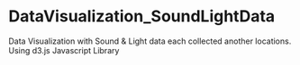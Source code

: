 DataVisualization_SoundLightData
================================

Data Visualization with Sound &amp; Light data each collected another locations. Using d3.js Javascript Library
